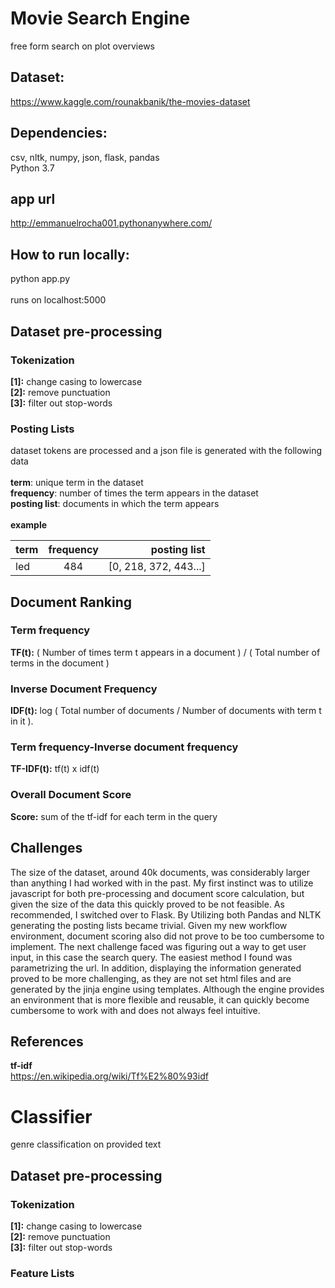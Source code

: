 # Movie Search Engine


free form search on plot overviews
## Dataset:
https://www.kaggle.com/rounakbanik/the-movies-dataset


## Dependencies:
csv, nltk, numpy, json, flask, pandas <br/>
Python 3.7

## app url
http://emmanuelrocha001.pythonanywhere.com/

## How to run locally:
python app.py <br/> <br/>
runs on localhost:5000
 

## Dataset pre-processing
### Tokenization
  __[1]:__ change casing to lowercase <br/>
  __[2]:__ remove punctuation <br/>
  __[3]:__ filter out stop-words <br/>

### Posting Lists

dataset tokens are processed and a json file is generated with the following data<br/><br/>
__term__: unique term in the dataset<br/>
__frequency__: number of times the term appears in the dataset<br/>
__posting list__: documents in which the term appears<br/><br/>
__example__

| term         | frequency      |  posting list |
| :---         |     :---:      |          ---: |
| led          | 484            | \[0, 218, 372, 443...\]  |

## Document Ranking

### Term frequency
__TF(t):__ ( Number of times term t appears in a document ) / ( Total number of terms in the document )
### Inverse Document Frequency
__IDF(t):__ log ( Total number of documents / Number of documents with term t in it ).
### Term frequency-Inverse document frequency
__TF-IDF(t):__ tf(t) x idf(t)
### Overall Document Score
__Score:__  sum of the tf-idf for each term in the query

## Challenges
The size of the dataset, around 40k documents, was considerably larger than anything I had worked with in the past. My first instinct was to utilize javascript for both pre-processing and document score calculation, but given the size of the data this quickly proved to be not feasible. As recommended, I switched over to Flask. By Utilizing both Pandas and NLTK generating the posting lists became trivial. Given my new workflow environment, document scoring also did not prove to be too cumbersome to implement. The next challenge faced was figuring out a way to get user input, in this case the search query. The easiest method I found was parametrizing the url. In addition, displaying the information generated proved to be more challenging, as they are not set html files and are generated by the jinja engine using templates. Although the engine provides an environment that is more flexible and reusable, it can quickly become cumbersome to work with and does not always feel intuitive.

## References
__tf-idf__<br/>
https://en.wikipedia.org/wiki/Tf%E2%80%93idf

# Classifier
genre classification on provided text
## Dataset pre-processing
### Tokenization
  __[1]:__ change casing to lowercase <br/>
  __[2]:__ remove punctuation <br/>
  __[3]:__ filter out stop-words <br/>

### Feature Lists




